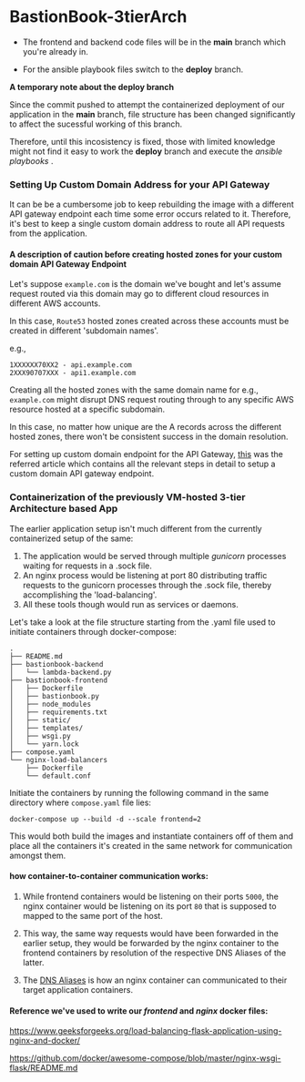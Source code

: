 # BastionBook-3tierArch

* The frontend and backend code files will be in the **main** branch which you're already in.

* For the ansible playbook files switch to the **deploy** branch.

**A temporary note about the deploy branch**

Since the commit pushed to attempt the containerized deployment of our application in the **main** branch, file structure has been changed significantly to affect the sucessful working of this branch.

Therefore, until this incosistency is fixed, those with limited knowledge might not find it easy to work the **deploy** branch and execute the *ansible playbooks* . 

### Setting Up Custom Domain Address for your API Gateway

It can be be a cumbersome job to keep rebuilding the image with a different API gateway endpoint each time some error occurs related to it. Therefore, it's best to keep a single custom domain address to route all API requests from the application.

#### A description of caution before creating hosted zones for your custom domain API Gateway Endpoint

Let's suppose `example.com` is the domain we've bought and let's assume request routed via this domain may go to different cloud resources in different AWS accounts.

In this case, `Route53` hosted zones created across these accounts must be created in different 'subdomain names'.

e.g.,
```
1XXXXXX70XX2 - api.example.com
2XXX90707XXX - api1.example.com
```

Creating all the hosted zones with the same domain name for e.g., `example.com` might disrupt DNS request routing through to any specific AWS resource hosted at a specific subdomain.

In this case, no matter how unique are the A records across the different hosted zones, there won't be consistent success in the domain resolution.

For setting up custom domain endpoint for the API Gateway, [this](https://wenheqi.medium.com/route-api-gateway-api-to-a-custom-domain-name-using-route53-251bc7f6fe75) was the referred article which contains all the relevant steps in detail to setup a custom domain API gateway endpoint.

### Containerization of the previously VM-hosted 3-tier Architecture based App

The earlier application setup isn't much different from the currently containerized setup of the same:

1) The application would be served through multiple *gunicorn* processes waiting for requests in a .sock file.
2) An nginx process would be listening at port 80 distributing traffic requests to the gunicorn processes through the .sock file, thereby accomplishing the 'load-balancing'.
3) All these tools though would run as services or daemons.

Let's take a look at the file structure starting from the .yaml file used to initiate containers through docker-compose:

```
.
├── README.md
├── bastionbook-backend
│   └── lambda-backend.py
├── bastionbook-frontend
│   ├── Dockerfile
│   ├── bastionbook.py
│   ├── node_modules
│   ├── requirements.txt
│   ├── static/
│   ├── templates/
│   ├── wsgi.py
│   └── yarn.lock
├── compose.yaml
└── nginx-load-balancers
    ├── Dockerfile
    └── default.conf
```

Initiate the containers by running the following command in the same directory where `compose.yaml` file lies:

`docker-compose up --build -d --scale frontend=2`

This would both build the images and instantiate containers off of them and place all the containers it's created in the same network for communication amongst them.

#### how container-to-container communication works:

1) While frontend containers would be listening on their ports `5000`, the nginx container would be listening on its port `80` that is supposed to mapped to the same port of the host.

2) This way, the same way requests would have been forwarded in the earlier setup, they would be forwarded by the nginx container to the frontend containers by resolution of the respective DNS Aliases of the latter.

3) The [DNS Aliases](https://docs.docker.com/get-started/07_multi_container/#start-mysql) is how an nginx container can communicated to their target application containers.

#### Reference we've used to write our *frontend* and *nginx* docker files:

https://www.geeksforgeeks.org/load-balancing-flask-application-using-nginx-and-docker/

https://github.com/docker/awesome-compose/blob/master/nginx-wsgi-flask/README.md

